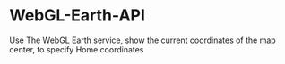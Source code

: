 # WebGL-Earth-API
 Use The WebGL Earth service, show the current coordinates of the map center, to specify Home coordinates
